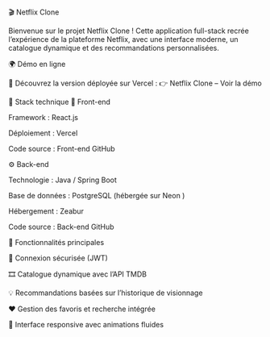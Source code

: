 🎬 Netflix Clone

Bienvenue sur le projet Netflix Clone ! Cette application full-stack recrée l’expérience de la plateforme Netflix, avec une interface moderne, un catalogue dynamique et des recommandations personnalisées.

🌍 Démo en ligne

🚀 Découvrez la version déployée sur Vercel :
👉 Netflix Clone – Voir la démo

🧰 Stack technique
🎨 Front-end

Framework : React.js

Déploiement : Vercel

Code source : Front-end GitHub

⚙️ Back-end

Technologie : Java / Spring Boot

Base de données : PostgreSQL (hébergée sur Neon
)

Hébergement : Zeabur

Code source : Back-end GitHub

🎯 Fonctionnalités principales

🔐 Connexion sécurisée (JWT)

🎞️ Catalogue dynamique avec l’API TMDB

💡 Recommandations basées sur l’historique de visionnage

❤️ Gestion des favoris et recherche intégrée

📱 Interface responsive avec animations fluides

